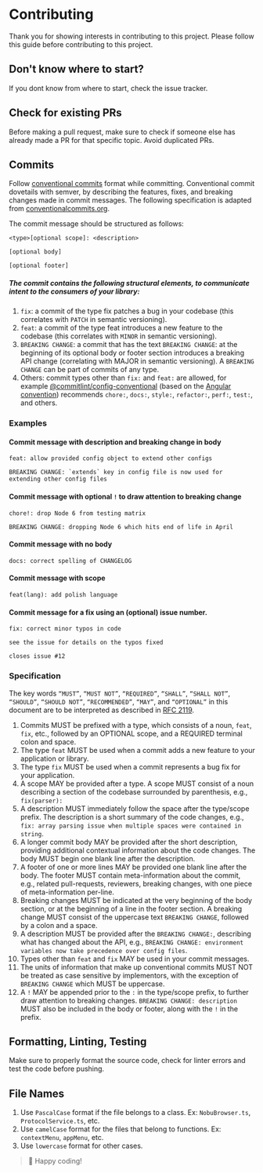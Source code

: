 # Contributing

Thank you for showing interests in contributing to this project. Please follow this guide before contributing to this project.

## Don't know where to start?

If you dont know from where to start, check the issue tracker.

## Check for existing PRs

Before making a pull request, make sure to check if someone else has already made a PR for that specific topic. Avoid duplicated PRs.

## Commits

Follow [conventional commits](https://www.conventionalcommits.org/en) format while committing. Conventional commit dovetails with semver, by describing the features, fixes, and breaking changes made in commit messages. The following specification is adapted from [conventionalcommits.org](https://www.conventionalcommits.org/en).

The commit message should be structured as follows:

```text
<type>[optional scope]: <description>

[optional body]

[optional footer]
```

##### The commit contains the following structural elements, to communicate intent to the consumers of your library:

1. `fix`: a commit of the type fix patches a bug in your codebase (this correlates with `PATCH` in semantic versioning).
2. `feat`: a commit of the type feat introduces a new feature to the codebase (this correlates with `MINOR` in semantic versioning).
3. `BREAKING CHANGE`: a commit that has the text `BREAKING CHANGE`: at the beginning of its optional body or footer section introduces a breaking API change (correlating with MAJOR in semantic versioning). A `BREAKING CHANGE` can be part of commits of any type.
4. Others: commit types other than `fix:` and `feat:` are allowed, for example [@commitlint/config-conventional](https://npm.im/@commitlint/config-conventional) (based on the [Angular convention](https://github.com/angular/angular/blob/68a6a07/CONTRIBUTING.md#commit)) recommends `chore:`, `docs:`, `style:`, `refactor:`, `perf:`, `test:`, and others.

### Examples

#### Commit message with description and breaking change in body

```text
feat: allow provided config object to extend other configs

BREAKING CHANGE: `extends` key in config file is now used for extending other config files
```

#### Commit message with optional `!` to draw attention to breaking change

```text
chore!: drop Node 6 from testing matrix

BREAKING CHANGE: dropping Node 6 which hits end of life in April
```

#### Commit message with no body

```text
docs: correct spelling of CHANGELOG
```

#### Commit message with scope

```text
feat(lang): add polish language
```

#### Commit message for a fix using an (optional) issue number.

```text
fix: correct minor typos in code

see the issue for details on the typos fixed

closes issue #12
```

### Specification

The key words `“MUST”`, `“MUST NOT”`, `“REQUIRED”`, `“SHALL”`, `“SHALL NOT”`, `“SHOULD”`, `“SHOULD NOT”`, `“RECOMMENDED”`, `“MAY”`, and `“OPTIONAL”` in this document are to be interpreted as described in [RFC 2119](https://www.ietf.org/rfc/rfc2119.txt).

1. Commits MUST be prefixed with a type, which consists of a noun, `feat`, `fix`, etc., followed by an OPTIONAL scope, and a REQUIRED terminal colon and space.
2. The type `feat` MUST be used when a commit adds a new feature to your application or library.
3. The type `fix` MUST be used when a commit represents a bug fix for your application.
4. A scope MAY be provided after a type. A scope MUST consist of a noun describing a section of the codebase surrounded by parenthesis, e.g., `fix(parser):`
5. A description MUST immediately follow the space after the type/scope prefix. The description is a short summary of the code changes, e.g., `fix: array parsing issue when multiple spaces were contained in string`.
6. A longer commit body MAY be provided after the short description, providing additional contextual information about the code changes. The body MUST begin one blank line after the description.
7. A footer of one or more lines MAY be provided one blank line after the body. The footer MUST contain meta-information about the commit, e.g., related pull-requests, reviewers, breaking changes, with one piece of meta-information per-line.
8. Breaking changes MUST be indicated at the very beginning of the body section, or at the beginning of a line in the footer section. A breaking change MUST consist of the uppercase text `BREAKING CHANGE`, followed by a colon and a space.
9. A description MUST be provided after the `BREAKING CHANGE:`, describing what has changed about the API, e.g., `BREAKING CHANGE: environment variables now take precedence over config files`.
10. Types other than `feat` and `fix` MAY be used in your commit messages.
11. The units of information that make up conventional commits MUST NOT be treated as case sensitive by implementors, with the exception of `BREAKING CHANGE` which MUST be uppercase.
12. A `!` MAY be appended prior to the `:` in the type/scope prefix, to further draw attention to breaking changes. `BREAKING CHANGE: description` MUST also be included in the body or footer, along with the `!` in the prefix.

## Formatting, Linting, Testing

Make sure to properly format the source code, check for linter errors and test the code before pushing.

## File Names

1. Use `PascalCase` format if the file belongs to a class. Ex: `NobuBrowser.ts`, `ProtocolService.ts`, etc.
2. Use `camelCase` format for the files that belong to functions. Ex: `contextMenu`, `appMenu`, etc.
3. Use `lowercase` format for other cases.

> 🎉 Happy coding!

